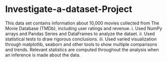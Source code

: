 # Investigate-a-dataset-Project
This data set contains information about 10,000 movies collected from The Movie Database (TMDb), including user ratings and revenue.  i. Used NumPy arrays and Pandas Series and DataFrames to analyze the dataet.   ii.  Used statistical tests to draw rigorous conclusions. iii. Used varied visualization through matplotlib, seaborn and other tools to show multiple comparisons and trends. Relevant statistics are computed throughout the analysis when an inference is made about the data.
